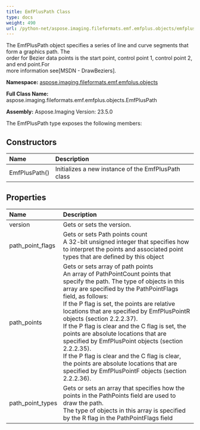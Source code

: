 ```yaml
---
title: EmfPlusPath Class
type: docs
weight: 490
url: /python-net/aspose.imaging.fileformats.emf.emfplus.objects/emfpluspath/
---
```


The EmfPlusPath object specifies a series of line and curve segments that form a graphics path. The<br/>            order for Bezier data points is the start point, control point 1, control point 2, and end point.For<br/>            more information see[MSDN - DrawBeziers].

**Namespace:** [aspose.imaging.fileformats.emf.emfplus.objects](/imaging/python-net/aspose.imaging.fileformats.emf.emfplus.objects/)

**Full Class Name:** aspose.imaging.fileformats.emf.emfplus.objects.EmfPlusPath

**Assembly:**  Aspose.Imaging Version: 23.5.0

The EmfPlusPath type exposes the following members:
## **Constructors**
|**Name**|**Description**|
| :- | :- |
|EmfPlusPath()|Initializes a new instance of the EmfPlusPath class|
## **Properties**
|**Name**|**Description**|
| :- | :- |
|version|Gets or sets the version.|
|path_point_flags|Gets or sets Path points count <br/>            A 32-bit unsigned integer that specifies how to interpret the points and associated point types that are defined by this object|
|path_points|Gets or sets array of path points<br/>            An array of PathPointCount points that specify the path. The type of objects in this array are specified by the PathPointFlags field, as follows:<br/>            If the P flag is set, the points are relative locations that are specified by EmfPlusPointR objects (section 2.2.2.37).<br/>            If the P flag is clear and the C flag is set, the points are absolute locations that are specified by EmfPlusPoint objects (section 2.2.2.35).<br/>            If the P flag is clear and the C flag is clear, the points are absolute locations that are specified by EmfPlusPointF objects (section 2.2.2.36).|
|path_point_types|Gets or sets an array that specifies how the points in the PathPoints field are used to draw the path. <br/>            The type of objects in this array is specified by the R flag in the PathPointFlags field|
